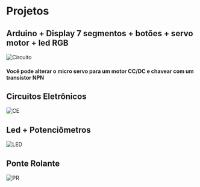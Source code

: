 # Projetos
## Arduino + Display 7 segmentos + botões + servo motor + led RGB

![Circuito](https://github.com/LeonidasEngineer/Projetos/blob/Imagens/image.png)
#### Você pode alterar o micro servo para um motor CC/DC e chavear com um transistor NPN

## Circuitos Eletrônicos

![CE](https://github.com/LeonidasEngineer/Projetos/blob/Imagens/Circuito%20Tinkercad.png)

## Led + Potenciômetros

![LED](https://github.com/LeonidasEngineer/Projetos/blob/Imagens/LED%2BPot.PNG)

## Ponte Rolante

![PR](https://github.com/LeonidasEngineer/Projetos/blob/Imagens/PR.PNG)
